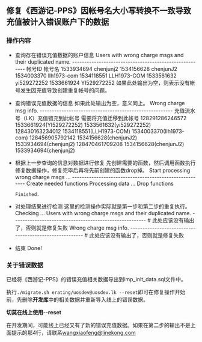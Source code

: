 ## 修复《西游记-PPS》因帐号名大小写转换不一致导致充值被计入错误账户下的数据

### 操作内容

* 查询存在错误充值数据的账户信息
      Users with wrong charge msgs and their duplicated name.
      -------------------------------------------------------
      帐号ID     帐号名
      1533934694 chenjunj2
      1534156628 chenjunJ2
      1534003370 llh1973-com
      1534118551 LLH1973-COM
      1533561632 yi529272252
      1533661924 YI529272252
  如果此处输出为空，则表示没有帐号发生因充值导致创建重复帐号的问题。

* 查询错误充值数据的信息
  如果此处输出为空，意义同上。
      Wrong charge msg info.
      -------------------------------------------------------
      充值流水号（LK）充值错充到此帐号         需要将充值迁移到此帐号
      128291286246572 1533661924(YI529272252)  1533561632(yi529272252)
      128430163234012 1534118551(LLH1973-COM)  1534003370(llh1973-com)
      128456905792142 1534156628(chenjunJ2)    1533934694(chenjunj2)
      128470461709208 1534156628(chenjunJ2)    1533934694(chenjunj2)

* 根据上一步查询的信息对数据进行修复
  先创建需要的函数，然后调用函数执行修复数据操作，修复完毕后再将先前创建的函数drop掉。
      Start processing wrong charge msgs ...
      -------------------------------------------------------
      Create needed functions
      Processing data ...
      Drop functions
      
      Finished.

* 对处理结果进行检测
  这里的检测操作实际就是第一步和第二步的重复执行。
      Checking ...
      Users with wrong charge msgs and their duplicated name.
      -------------------------------------------------------
      # 此处应该没有输出了，否则就是修复失败
      Wrong charge msg info.
      -------------------------------------------------------
      # 此处应该没有输出了，否则就是修复失败

* 结束
      Done!

### 关于错误数据
已经将《西游记-PPS》的错误充值相关数据导出到imp_init_data.sql文件中。

执行`./migrate.sh erating/uosdev@uosdev.lk --reset`即可在修复操作开始前，先删除**开发库**中的相关数据并重新导入线上的错误数据。

**切莫在线上使用--reset**

在开发期间，可能线上已经又有了新的错误充值数据。如果在第二步的输出不是上面提示的那4行，请联系<wangxiaofeng@linekong.com>

